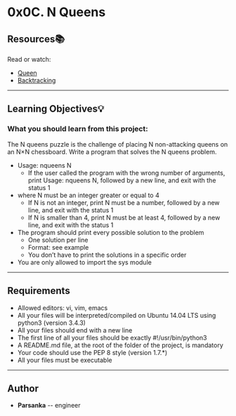 # 0x0C. N Queens

## Resources:books:
Read or watch:
* [Queen](https://en.wikipedia.org/wiki/Queen_%28chess%29)
* [Backtracking](https://en.wikipedia.org/wiki/Backtracking)


---
## Learning Objectives:bulb:
### What you should learn from this project:

The N queens puzzle is the challenge of placing N non-attacking queens on an N×N chessboard. Write a program that solves the N queens problem.

* Usage: nqueens N
  * If the user called the program with the wrong number of arguments, print Usage: nqueens N, followed by a new line, and exit with the status 1
* where N must be an integer greater or equal to 4
  * If N is not an integer, print N must be a number, followed by a new line, and exit with the status 1
  * If N is smaller than 4, print N must be at least 4, followed by a new line, and exit with the status 1
* The program should print every possible solution to the problem
  * One solution per line
  * Format: see example
  * You don’t have to print the solutions in a specific order
* You are only allowed to import the sys module


---
## Requirements
* Allowed editors: vi, vim, emacs
* All your files will be interpreted/compiled on Ubuntu 14.04 LTS using python3 (version 3.4.3)
* All your files should end with a new line
* The first line of all your files should be exactly #!/usr/bin/python3
* A README.md file, at the root of the folder of the project, is mandatory
* Your code should use the PEP 8 style (version 1.7.*)
* All your files must be executable
---

## Author
* **Parsanka** -- engineer

